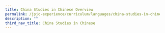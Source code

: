 ```yaml
---
title: China Studies in Chinese Overview
permalink: /jpjc-experience/curriculum/languages/china-studies-in-chinese/
description: ""
third_nav_title: China Studies in Chinese
---
```


